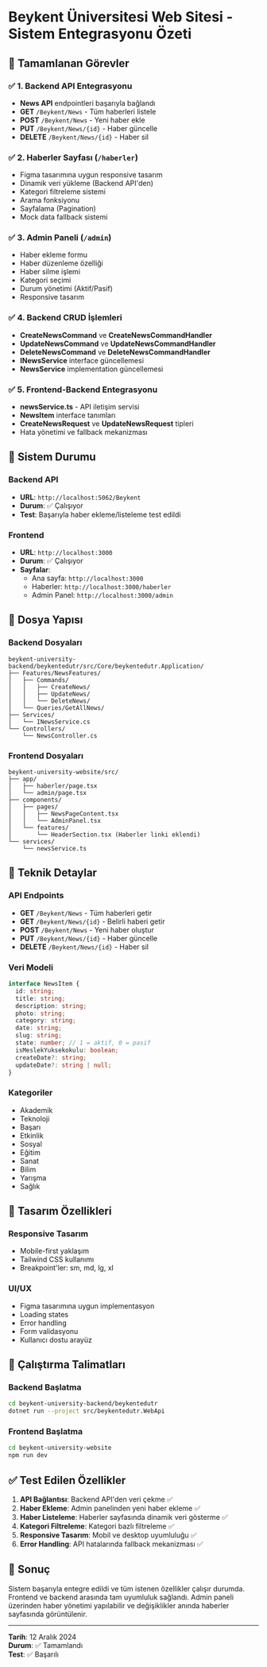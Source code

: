 # Beykent Üniversitesi Web Sitesi - Sistem Entegrasyonu Özeti

## 🎯 Tamamlanan Görevler

### ✅ 1. Backend API Entegrasyonu

- **News API** endpointleri başarıyla bağlandı
- **GET** `/Beykent/News` - Tüm haberleri listele
- **POST** `/Beykent/News` - Yeni haber ekle
- **PUT** `/Beykent/News/{id}` - Haber güncelle
- **DELETE** `/Beykent/News/{id}` - Haber sil

### ✅ 2. Haberler Sayfası (`/haberler`)

- Figma tasarımına uygun responsive tasarım
- Dinamik veri yükleme (Backend API'den)
- Kategori filtreleme sistemi
- Arama fonksiyonu
- Sayfalama (Pagination)
- Mock data fallback sistemi

### ✅ 3. Admin Paneli (`/admin`)

- Haber ekleme formu
- Haber düzenleme özelliği
- Haber silme işlemi
- Kategori seçimi
- Durum yönetimi (Aktif/Pasif)
- Responsive tasarım

### ✅ 4. Backend CRUD İşlemleri

- **CreateNewsCommand** ve **CreateNewsCommandHandler**
- **UpdateNewsCommand** ve **UpdateNewsCommandHandler**
- **DeleteNewsCommand** ve **DeleteNewsCommandHandler**
- **INewsService** interface güncellemesi
- **NewsService** implementation güncellemesi

### ✅ 5. Frontend-Backend Entegrasyonu

- **newsService.ts** - API iletişim servisi
- **NewsItem** interface tanımları
- **CreateNewsRequest** ve **UpdateNewsRequest** tipleri
- Hata yönetimi ve fallback mekanizması

## 🚀 Sistem Durumu

### Backend API

- **URL**: `http://localhost:5062/Beykent`
- **Durum**: ✅ Çalışıyor
- **Test**: Başarıyla haber ekleme/listeleme test edildi

### Frontend

- **URL**: `http://localhost:3000`
- **Durum**: ✅ Çalışıyor
- **Sayfalar**:
  - Ana sayfa: `http://localhost:3000`
  - Haberler: `http://localhost:3000/haberler`
  - Admin Panel: `http://localhost:3000/admin`

## 📁 Dosya Yapısı

### Backend Dosyaları

```
beykent-university-backend/beykentedutr/src/Core/beykentedutr.Application/
├── Features/NewsFeatures/
│   ├── Commands/
│   │   ├── CreateNews/
│   │   ├── UpdateNews/
│   │   └── DeleteNews/
│   └── Queries/GetAllNews/
├── Services/
│   └── INewsService.cs
└── Controllers/
    └── NewsController.cs
```

### Frontend Dosyaları

```
beykent-university-website/src/
├── app/
│   ├── haberler/page.tsx
│   └── admin/page.tsx
├── components/
│   ├── pages/
│   │   ├── NewsPageContent.tsx
│   │   └── AdminPanel.tsx
│   └── features/
│       └── HeaderSection.tsx (Haberler linki eklendi)
└── services/
    └── newsService.ts
```

## 🔧 Teknik Detaylar

### API Endpoints

- **GET** `/Beykent/News` - Tüm haberleri getir
- **GET** `/Beykent/News/{id}` - Belirli haberi getir
- **POST** `/Beykent/News` - Yeni haber oluştur
- **PUT** `/Beykent/News/{id}` - Haber güncelle
- **DELETE** `/Beykent/News/{id}` - Haber sil

### Veri Modeli

```typescript
interface NewsItem {
  id: string;
  title: string;
  description: string;
  photo: string;
  category: string;
  date: string;
  slug: string;
  state: number; // 1 = aktif, 0 = pasif
  isMeslekYuksekokulu: boolean;
  createDate?: string;
  updateDate?: string | null;
}
```

### Kategoriler

- Akademik
- Teknoloji
- Başarı
- Etkinlik
- Sosyal
- Eğitim
- Sanat
- Bilim
- Yarışma
- Sağlık

## 🎨 Tasarım Özellikleri

### Responsive Tasarım

- Mobile-first yaklaşım
- Tailwind CSS kullanımı
- Breakpoint'ler: sm, md, lg, xl

### UI/UX

- Figma tasarımına uygun implementasyon
- Loading states
- Error handling
- Form validasyonu
- Kullanıcı dostu arayüz

## 🔄 Çalıştırma Talimatları

### Backend Başlatma

```bash
cd beykent-university-backend/beykentedutr
dotnet run --project src/beykentedutr.WebApi
```

### Frontend Başlatma

```bash
cd beykent-university-website
npm run dev
```

## ✅ Test Edilen Özellikler

1. **API Bağlantısı**: Backend API'den veri çekme ✅
2. **Haber Ekleme**: Admin panelinden yeni haber ekleme ✅
3. **Haber Listeleme**: Haberler sayfasında dinamik veri gösterme ✅
4. **Kategori Filtreleme**: Kategori bazlı filtreleme ✅
5. **Responsive Tasarım**: Mobil ve desktop uyumluluğu ✅
6. **Error Handling**: API hatalarında fallback mekanizması ✅

## 🎉 Sonuç

Sistem başarıyla entegre edildi ve tüm istenen özellikler çalışır durumda. Frontend ve backend arasında tam uyumluluk sağlandı. Admin paneli üzerinden haber yönetimi yapılabilir ve değişiklikler anında haberler sayfasında görüntülenir.

---

**Tarih**: 12 Aralık 2024  
**Durum**: ✅ Tamamlandı  
**Test**: ✅ Başarılı

